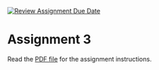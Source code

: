 [![Review Assignment Due Date](https://classroom.github.com/assets/deadline-readme-button-24ddc0f5d75046c5622901739e7c5dd533143b0c8e959d652212380cedb1ea36.svg)](https://classroom.github.com/a/FVGCgUYO)
# Assignment 3

Read the [PDF file](./DMIT2008-Assignment-3.pdf) for the assignment instructions.